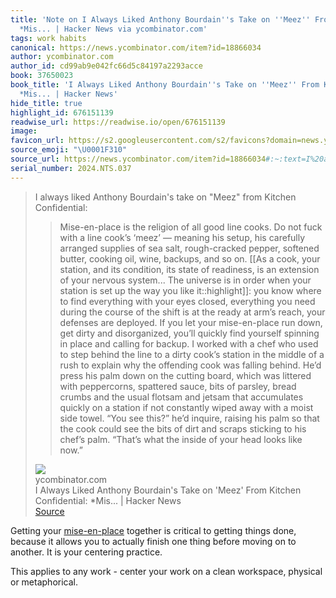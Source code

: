```yaml
---
title: 'Note on I Always Liked Anthony Bourdain''s Take on ''Meez'' From Kitchen Confidential:
  *Mis... | Hacker News via ycombinator.com'
tags: work habits
canonical: https://news.ycombinator.com/item?id=18866034
author: ycombinator.com
author_id: cd99ab9e042fc66d5c84197a2293acce
book: 37650023
book_title: 'I Always Liked Anthony Bourdain''s Take on ''Meez'' From Kitchen Confidential:
  *Mis... | Hacker News'
hide_title: true
highlight_id: 676151139
readwise_url: https://readwise.io/open/676151139
image:
favicon_url: https://s2.googleusercontent.com/s2/favicons?domain=news.ycombinator.com
source_emoji: "\U0001F310"
source_url: https://news.ycombinator.com/item?id=18866034#:~:text=I%20always%20liked,looks%20like%20now.%E2%80%9D
serial_number: 2024.NTS.037
---
```

> I always liked Anthony Bourdain's take on "Meez" from Kitchen Confidential:
> 
> > Mise-en-place is the religion of all good line cooks. Do not fuck with a line cook’s ‘meez’ — meaning his setup, his carefully arranged supplies of sea salt, rough-cracked pepper, softened butter, cooking oil, wine, backups, and so on. [[As a cook, your station, and its condition, its state of readiness, is an extension of your nervous system... The universe is in order when your station is set up the way you like it::highlight]]: you know where to find everything with your eyes closed, everything you need during the course of the shift is at the ready at arm’s reach, your defenses are deployed. If you let your mise-en-place run down, get dirty and disorganized, you’ll quickly find yourself spinning in place and calling for backup. I worked with a chef who used to step behind the line to a dirty cook’s station in the middle of a rush to explain why the offending cook was falling behind. He’d press his palm down on the cutting board, which was littered with peppercorns, spattered sauce, bits of parsley, bread crumbs and the usual flotsam and jetsam that accumulates quickly on a station if not constantly wiped away with a moist side towel. “You see this?” he’d inquire, raising his palm so that the cook could see the bits of dirt and scraps sticking to his chef’s palm. “That’s what the inside of your head looks like now.”
> <div class="quoteback-footer"><div class="quoteback-avatar"><img class="mini-favicon" src="https://s2.googleusercontent.com/s2/favicons?domain=news.ycombinator.com"></div><div class="quoteback-metadata"><div class="metadata-inner"><span style="display:none">FROM:</span><div aria-label="ycombinator.com" class="quoteback-author"> ycombinator.com</div><div aria-label="I Always Liked Anthony Bourdain's Take on 'Meez' From Kitchen Confidential: *Mis... | Hacker News" class="quoteback-title"> I Always Liked Anthony Bourdain's Take on 'Meez' From Kitchen Confidential: *Mis... | Hacker News</div></div></div><div class="quoteback-backlink"><a target="_blank" aria-label="go to the full text of this quotation" rel="noopener" href="https://news.ycombinator.com/item?id=18866034#:~:text=I%20always%20liked,looks%20like%20now.%E2%80%9D" class="quoteback-arrow"> Source</a></div></div>

Getting your [mise-en-place](https://www.joshbeckman.org/notes/673540671) together is critical to getting things done, because it allows you to actually finish one thing before moving on to another. It is your centering practice.

This applies to any work - center your work on a clean workspace, physical or metaphorical.